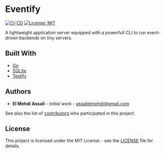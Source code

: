 # Eventify

[![CI-CD](https://github.com/assalielmehdi/go-eventify/actions/workflows/pipeline.yml/badge.svg)](https://github.com/assalielmehdi/go-eventify/actions)
[![License: MIT](https://img.shields.io/badge/License-MIT-yellow.svg)](https://opensource.org/licenses/MIT)

A lightweight application server equipped with a powerfull CLI to run event-driven backends on tiny servers.

## Built With

- [Go](https://go.dev)
- [SQLite](https://www.sqlite.org/index.html/)
- [Testify](https://github.com/stretchr/testify)

<!-- ## Contributing

Please read [CONTRIBUTING.md](https://gist.github.com/PurpleBooth/b24679402957c63ec426) for details on our code of conduct, and the process for submitting pull requests to us. -->

<!-- ## Versioning

We use [SemVer](http://semver.org/) for versioning. For the versions available, see the [tags on this repository](https://github.com/your/project/tags).  -->

## Authors

- **El Mehdi Assali** - *Initial work* - <assalielmehdi@gmail.com>

See also the list of [contributors](https://github.com/assalielmehdi/go-eventify/contributors) who participated in this project.

## License

This project is licensed under the MIT License - see the [LICENSE](LICENSE) file for details.
